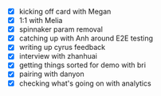 * [x] kicking off card with Megan
* [x] 1:1 with Melia
* [x] spinnaker param removal
* [x] catching up with Anh around E2E testing
* [x] writing up cyrus feedback
* [x] interview with zhanhuai
* [x] getting things sorted for demo with bri
* [x] pairing with danyon
* [x] checking what's going on with analytics
